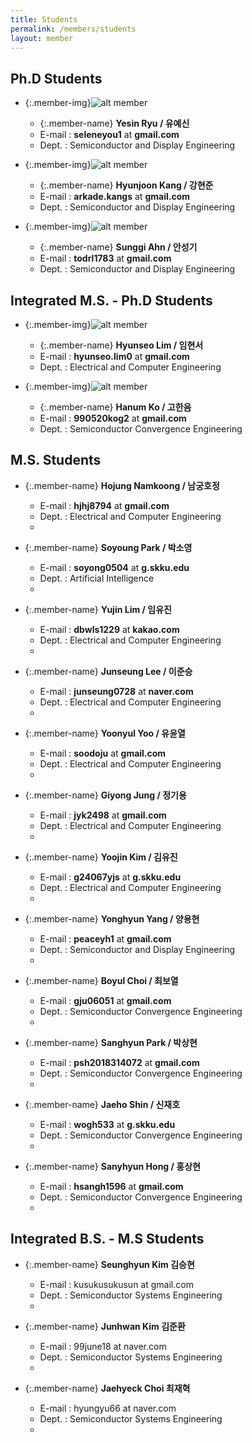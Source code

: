 ```yaml
---
title: Students
permalink: /members/students
layout: member
---
```


## Ph.D Students

- {:.member-img}![alt member](/assets/images/member.png)
  - {:.member-name} **Yesin Ryu / 유예신**
  - E-mail : **seleneyou1** at **gmail.com**
  - Dept. : Semiconductor and Display Engineering

- {:.member-img}![alt member](/assets/images/member.png)
  - {:.member-name} **Hyunjoon Kang / 강현준**
  - E-mail : **arkade.kangs** at **gmail.com**
  - Dept. : Semiconductor and Display Engineering

- {:.member-img}![alt member](/assets/images/member.png)
  - {:.member-name} **Sunggi Ahn / 안성기**
  - E-mail : **todrl1783** at **gmail.com**
  - Dept. : Semiconductor and Display Engineering


## Integrated M.S. - Ph.D Students

- {:.member-img}![alt member](/assets/images/member.png)
  - {:.member-name} **Hyunseo Lim / 임현서**
  - E-mail : **hyunseo.lim0** at **gmail.com**
  - Dept. : Electrical and Computer Engineering

- {:.member-img}![alt member](/assets/images/member.png)
  - {:.member-name} **Hanum Ko / 고한음**
  - E-mail : **990520kog2** at **gmail.com** 
  - Dept. : Semiconductor Convergence Engineering


## M.S. Students

- {:.member-name} **Hojung Namkoong / 남궁호정**
  - E-mail : **hjhj8794** at **gmail.com**
  - Dept. : Electrical and Computer Engineering
  - <br>

- {:.member-name} **Soyoung Park / 박소영**
  - E-mail : **soyong0504** at **g.skku.edu**
  - Dept. : Artificial Intelligence
  - <br>

- {:.member-name} **Yujin Lim / 임유진**
  - E-mail : **dbwls1229** at **kakao.com**
  - Dept. : Electrical and Computer Engineering
  - <br>

- {:.member-name} **Junseung Lee / 이준승**
  - E-mail : **junseung0728** at **naver.com**
  - Dept. : Electrical and Computer Engineering
  - <br>

- {:.member-name} **Yoonyul Yoo / 유윤열**
  - E-mail : **soodoju** at **gmail.com**
  - Dept. : Electrical and Computer Engineering
  - <br>

- {:.member-name} **Giyong Jung / 정기용**
  - E-mail : **jyk2498** at **gmail.com**
  - Dept. : Electrical and Computer Engineering
  - <br>

- {:.member-name} **Yoojin Kim / 김유진**
  - E-mail : **g24067yjs** at **g.skku.edu**
  - Dept. : Electrical and Computer Engineering
  - <br>

- {:.member-name} **Yonghyun Yang / 양용현**
  - E-mail : **peaceyh1** at **gmail.com** 
  - Dept. : Semiconductor and Display Engineering
  - <br>

- {:.member-name} **Boyul Choi / 최보열**
  - E-mail : **gju06051** at **gmail.com**
  - Dept. : Semiconductor Convergence Engineering
  - <br>

- {:.member-name} **Sanghyun Park / 박상현**
  - E-mail : **psh2018314072** at **gmail.com**
  - Dept. : Semiconductor Convergence Engineering
  - <br>

- {:.member-name} **Jaeho Shin / 신재호**
  - E-mail : **wogh533** at **g.skku.edu**
  - Dept. : Semiconductor Convergence Engineering
  - <br>

- {:.member-name} **Sanyhyun Hong / 홍상현**
  - E-mail : **hsangh1596** at **gmail.com** 
  - Dept. : Semiconductor Convergence Engineering
  - <br>


## Integrated B.S. - M.S Students

- {:.member-name} **Seunghyun Kim 김승현**
  - E-mail : kusukusukusun at gmail.com
  - Dept. : Semiconductor Systems Engineering
  - <br>

- {:.member-name} **Junhwan Kim 김준환**
  - E-mail : 99june18 at naver.com
  - Dept. : Semiconductor Systems Engineering
  - <br>

- {:.member-name} **Jaehyeck Choi 최재혁**
  - E-mail : hyungyu66 at naver.com
  - Dept. : Semiconductor Systems Engineering
  - <br>
